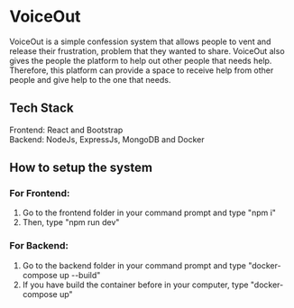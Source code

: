 # VoiceOut
VoiceOut is a simple confession system that allows people to vent and release their frustration, problem that they wanted to share. VoiceOut also gives the people the platform to help out other people that needs help. Therefore, this platform can provide a space to receive help from other people and give help to the one that needs.

## Tech Stack
Frontend: React and Bootstrap <br/>
Backend: NodeJs, ExpressJs, MongoDB and Docker

## How to setup the system
### For Frontend:
1. Go to the frontend folder in your command prompt and type "npm i"
2. Then, type "npm run dev"

### For Backend:
1. Go to the backend folder in your command prompt and type "docker-compose up --build"
2. If you have build the container before in your computer, type "docker-compose up"
